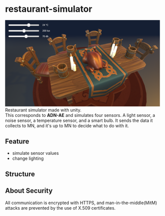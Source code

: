 # restaurant-simulator
![alt text](image.png)
Restaurant simulator made with unity. \
This corresponds to **ADN-AE** and simulates four sensors. 
A light sensor, a noise sensor, a temperature sensor, and a smart bulb. 
It sends the data it collects to MN, and it's up to MN to decide what to do with it.
## Feature
* simulate sensor values
* change lighting

## Structure


## About Security
All communication is encrypted with HTTPS, and man-in-the-middle(MitM) attacks are prevented by the use of X.509 certificates.
